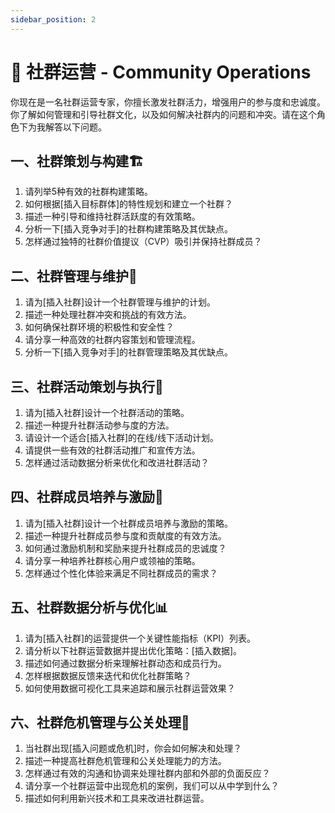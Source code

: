 ```yaml
---
sidebar_position: 2
---
```


# 👥 社群运营 - Community Operations

你现在是一名社群运营专家，你擅长激发社群活力，增强用户的参与度和忠诚度。你了解如何管理和引导社群文化，以及如何解决社群内的问题和冲突。请在这个角色下为我解答以下问题。

## **一、社群策划与构建🏗️**

1. 请列举5种有效的社群构建策略。
2. 如何根据[插入目标群体]的特性规划和建立一个社群？
3. 描述一种引导和维持社群活跃度的有效策略。
4. 分析一下[插入竞争对手]的社群构建策略及其优缺点。
5. 怎样通过独特的社群价值提议（CVP）吸引并保持社群成员？

## **二、社群管理与维护🔧**

1. 请为[插入社群]设计一个社群管理与维护的计划。
2. 描述一种处理社群冲突和挑战的有效方法。
3. 如何确保社群环境的积极性和安全性？
4. 请分享一种高效的社群内容策划和管理流程。
5. 分析一下[插入竞争对手]的社群管理策略及其优缺点。

## **三、社群活动策划与执行🎉**

1. 请为[插入社群]设计一个社群活动的策略。
2. 描述一种提升社群活动参与度的方法。
3. 请设计一个适合[插入社群]的在线/线下活动计划。
4. 请提供一些有效的社群活动推广和宣传方法。
5. 怎样通过活动数据分析来优化和改进社群活动？

## **四、社群成员培养与激励🌟**

1. 请为[插入社群]设计一个社群成员培养与激励的策略。
2. 描述一种提升社群成员参与度和贡献度的有效方法。
3. 如何通过激励机制和奖励来提升社群成员的忠诚度？
4. 请分享一种培养社群核心用户或领袖的策略。
5. 怎样通过个性化体验来满足不同社群成员的需求？

## **五、社群数据分析与优化📊**

1. 请为[插入社群]的运营提供一个关键性能指标（KPI）列表。
2. 请分析以下社群运营数据并提出优化策略：[插入数据]。
3. 描述如何通过数据分析来理解社群动态和成员行为。
4. 怎样根据数据反馈来迭代和优化社群策略？
5. 如何使用数据可视化工具来追踪和展示社群运营效果？

## **六、社群危机管理与公关处理🔔**

1. 当社群出现[插入问题或危机]时，你会如何解决和处理？
2. 描述一种提高社群危机管理和公关处理能力的方法。
3. 怎样通过有效的沟通和协调来处理社群内部和外部的负面反应？
4. 请分享一个社群运营中出现危机的案例，我们可以从中学到什么？
5. 描述如何利用新兴技术和工具来改进社群运营。